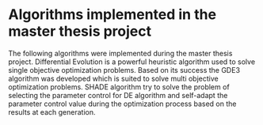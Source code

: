 # Algorithms implemented in the master thesis project

The following algorithms were implemented during the master thesis project. Differential Evolution is a 
powerful heuristic algorithm used to solve single objective optimization problems. Based on its success the GDE3 algorithm
was developed which is suited to solve multi objective optimization problems. SHADE algorithm try to solve the problem of
selecting the parameter control for DE algorithm and self-adapt the parameter control value during the optimization process
based on the results at each generation.
